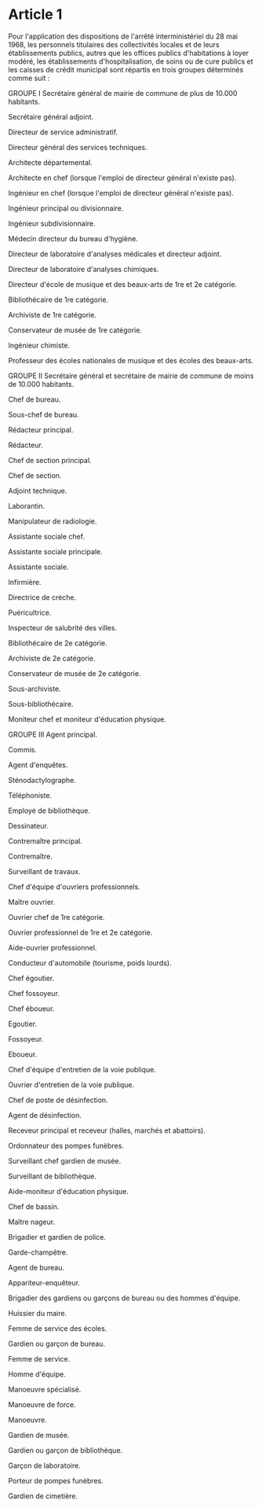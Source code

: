 # Article 1

Pour l'application des dispositions de l'arrêté interministériel du 28 mai 1968, les personnels titulaires des collectivités locales et de leurs établissements publics, autres que les offices publics d'habitations à loyer modéré, les établissements d'hospitalisation, de soins ou de cure publics et les caisses de crédit municipal sont répartis en trois groupes déterminés comme suit :

GROUPE I    Secrétaire général de mairie de commune de plus de 10.000 habitants.

Secrétaire général adjoint.

Directeur de service administratif.

Directeur général des services techniques.

Architecte départemental.

Architecte en chef (lorsque l'emploi de directeur général n'existe pas).

Ingénieur en chef (lorsque l'emploi de directeur général n'existe pas).

Ingénieur principal ou divisionnaire.

Ingénieur subdivisionnaire.

Médecin directeur du bureau d'hygiène.

Directeur de laboratoire d'analyses médicales et directeur adjoint.

Directeur de laboratoire d'analyses chimiques.

Directeur d'école de musique et des beaux-arts de 1re et 2e catégorie.

Bibliothécaire de 1re catégorie.

Archiviste de 1re catégorie.

Conservateur de musée de 1re catégorie.

Ingénieur chimiste.

Professeur des écoles nationales de musique et des écoles des beaux-arts.

GROUPE II    Secrétaire général et secrétaire de mairie de commune de moins de 10.000 habitants.

Chef de bureau.

Sous-chef de bureau.

Rédacteur principal.

Rédacteur.

Chef de section principal.

Chef de section.

Adjoint technique.

Laborantin.

Manipulateur de radiologie.

Assistante sociale chef.

Assistante sociale principale.

Assistante sociale.

Infirmière.

Directrice de crèche.

Puéricultrice.

Inspecteur de salubrité des villes.

Bibliothécaire de 2e catégorie.

Archiviste de 2e catégorie.

Conservateur de musée de 2e catégorie.

Sous-archiviste.

Sous-bibliothécaire.

Moniteur chef et moniteur d'éducation physique.

GROUPE III    Agent principal.

Commis.

Agent d'enquêtes.

Sténodactylographe.

Téléphoniste.

Employé de bibliothèque.

Dessinateur.

Contremaître principal.

Contremaître.

Surveillant de travaux.

Chef d'équipe d'ouvriers professionnels.

Maître ouvrier.

Ouvrier chef de 1re catégorie.

Ouvrier professionnel de 1re et 2e catégorie.

Aide-ouvrier professionnel.

Conducteur d'automobile (tourisme, poids lourds).

Chef égoutier.

Chef fossoyeur.

Chef éboueur.

Egoutier.

Fossoyeur.

Eboueur.

Chef d'équipe d'entretien de la voie publique.

Ouvrier d'entretien de la voie publique.

Chef de poste de désinfection.

Agent de désinfection.

Receveur principal et receveur (halles, marchés et abattoirs).

Ordonnateur des pompes funèbres.

Surveillant chef gardien de musée.

Surveillant de bibliothèque.

Aide-moniteur d'éducation physique.

Chef de bassin.

Maître nageur.

Brigadier et gardien de police.

Garde-champêtre.

Agent de bureau.

Appariteur-enquêteur.

Brigadier des gardiens ou garçons de bureau ou des hommes d'équipe.

Huissier du maire.

Femme de service des écoles.

Gardien ou garçon de bureau.

Femme de service.

Homme d'équipe.

Manoeuvre spécialisé.

Manoeuvre de force.

Manoeuvre.

Gardien de musée.

Gardien ou garçon de bibliothèque.

Garçon de laboratoire.

Porteur de pompes funèbres.

Gardien de cimetière.
